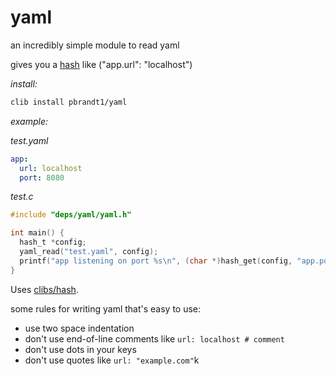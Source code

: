 # yaml
an incredibly simple module to read yaml

gives you a [hash](https://github.com/clibs/hash) like ("app.url": "localhost")

*install:*
```bash
clib install pbrandt1/yaml
```

*example:*

_test.yaml_
```yaml
app:
  url: localhost
  port: 8080
```

_test.c_
```c
#include "deps/yaml/yaml.h"

int main() {
  hash_t *config;
  yaml_read("test.yaml", config);
  printf("app listening on port %s\n", (char *)hash_get(config, "app.port"));
}
```

Uses [clibs/hash](https://github.com/clibs/hash).

some rules for writing yaml that's easy to use:
- use two space indentation
- don't use end-of-line comments like `url: localhost # comment`
- don't use dots in your keys
- don't use quotes like `url: "example.com"`k
